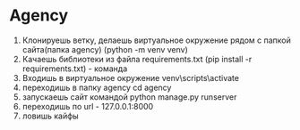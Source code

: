 # Agency
1. Клонируешь ветку, делаешь виртуальное окружение рядом с папкой сайта(папка agency) (python -m venv venv)
2. Качаешь библиотеки из файла requirements.txt (pip install -r requirements.txt) - команда
3. Входишь в виртуальное окружение venv\scripts\activate
4. переходишь в папку agency cd agency
5. запускаешь сайт командой python manage.py runserver
6. переходишь по url - 127.0.0.1:8000
7. ловишь кайфы
